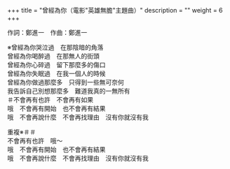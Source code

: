 +++
title = "曾經為你（電影\"英雄無膽\"主題曲）"
description = ""
weight = 6
+++

作詞：鄭進一　作曲：鄭進一  

※曾經為你哭泣過　在那陰暗的角落  
曾經為你喝醉過　在那無人的街頭  
曾經為你心碎過　留下那麼多的傷口  
曾經為你失眠過　在我一個人的時候  
曾經為你做過那麼多　只得到一些無可奈何  
我告訴自己別想那麼多　難道我真的一無所有  
＃不會再有也許　不會再有如果  
哦　不會再有開始　也不會再有結果  
哦　不會再說什麼　不會再找理由　沒有你就沒有我

重複※＃＃  
不會再有也許　哦～  
哦　不會再有開始　也不會再有結果  
哦　不會再說什麼　不會再找理由　沒有你就沒有我